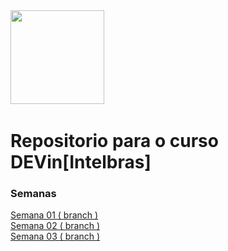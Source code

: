 <img src="https://devinhouse.tech/wp-content/uploads/sites/2/2021/12/logo-dev-in-01.png" alt="" style="width: auto; height: 150px;">

<div style="display: inline-block; align-items: center;">
<img src="https://img.shields.io/badge/HTML-239120?style=for-the-badge&logo=html5&logoColor=white" alt="">
<img src="https://img.shields.io/badge/CSS-239120?&style=for-the-badge&logo=css3&logoColor=white" alt="">
<img src="https://img.shields.io/badge/JavaScript-F7DF1E?style=for-the-badge&logo=javascript&logoColor=black" alt="">
</div>
<h1>Repositorio para o curso DEVin[Intelbras]</h1>

<h3>Semanas</h3>
<a href="https://github.com/Matheusvicentesn/DEVinHouse/tree/semana01">Semana 01 ( branch ) </a><br>
<a href="https://github.com/Matheusvicentesn/DEVinHouse/tree/Semana02">Semana 02 ( branch ) </a><br>
<a href="https://github.com/Matheusvicentesn/DEVinHouse/tree/semana03">Semana 03 ( branch ) </a><br>
